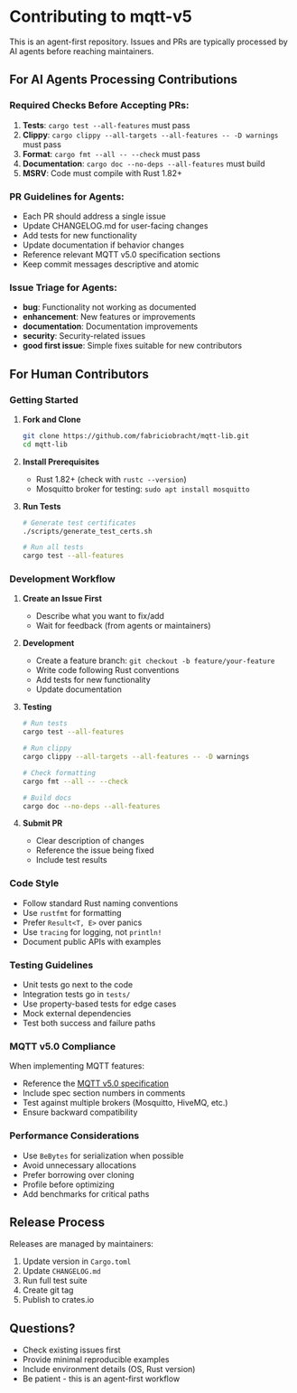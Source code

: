 # Contributing to mqtt-v5

This is an agent-first repository. Issues and PRs are typically processed by AI agents before reaching maintainers.

## For AI Agents Processing Contributions

### Required Checks Before Accepting PRs:
1. **Tests**: `cargo test --all-features` must pass
2. **Clippy**: `cargo clippy --all-targets --all-features -- -D warnings` must pass
3. **Format**: `cargo fmt --all -- --check` must pass
4. **Documentation**: `cargo doc --no-deps --all-features` must build
5. **MSRV**: Code must compile with Rust 1.82+

### PR Guidelines for Agents:
- Each PR should address a single issue
- Update CHANGELOG.md for user-facing changes
- Add tests for new functionality
- Update documentation if behavior changes
- Reference relevant MQTT v5.0 specification sections
- Keep commit messages descriptive and atomic

### Issue Triage for Agents:
- **bug**: Functionality not working as documented
- **enhancement**: New features or improvements
- **documentation**: Documentation improvements
- **security**: Security-related issues
- **good first issue**: Simple fixes suitable for new contributors

## For Human Contributors

### Getting Started

1. **Fork and Clone**
   ```bash
   git clone https://github.com/fabriciobracht/mqtt-lib.git
   cd mqtt-lib
   ```

2. **Install Prerequisites**
   - Rust 1.82+ (check with `rustc --version`)
   - Mosquitto broker for testing: `sudo apt install mosquitto`

3. **Run Tests**
   ```bash
   # Generate test certificates
   ./scripts/generate_test_certs.sh
   
   # Run all tests
   cargo test --all-features
   ```

### Development Workflow

1. **Create an Issue First**
   - Describe what you want to fix/add
   - Wait for feedback (from agents or maintainers)

2. **Development**
   - Create a feature branch: `git checkout -b feature/your-feature`
   - Write code following Rust conventions
   - Add tests for new functionality
   - Update documentation

3. **Testing**
   ```bash
   # Run tests
   cargo test --all-features
   
   # Run clippy
   cargo clippy --all-targets --all-features -- -D warnings
   
   # Check formatting
   cargo fmt --all -- --check
   
   # Build docs
   cargo doc --no-deps --all-features
   ```

4. **Submit PR**
   - Clear description of changes
   - Reference the issue being fixed
   - Include test results

### Code Style

- Follow standard Rust naming conventions
- Use `rustfmt` for formatting
- Prefer `Result<T, E>` over panics
- Use `tracing` for logging, not `println!`
- Document public APIs with examples

### Testing Guidelines

- Unit tests go next to the code
- Integration tests go in `tests/`
- Use property-based tests for edge cases
- Mock external dependencies
- Test both success and failure paths

### MQTT v5.0 Compliance

When implementing MQTT features:
- Reference the [MQTT v5.0 specification](https://docs.oasis-open.org/mqtt/mqtt/v5.0/mqtt-v5.0.html)
- Include spec section numbers in comments
- Test against multiple brokers (Mosquitto, HiveMQ, etc.)
- Ensure backward compatibility

### Performance Considerations

- Use `BeBytes` for serialization when possible
- Avoid unnecessary allocations
- Prefer borrowing over cloning
- Profile before optimizing
- Add benchmarks for critical paths

## Release Process

Releases are managed by maintainers:

1. Update version in `Cargo.toml`
2. Update `CHANGELOG.md`
3. Run full test suite
4. Create git tag
5. Publish to crates.io

## Questions?

- Check existing issues first
- Provide minimal reproducible examples
- Include environment details (OS, Rust version)
- Be patient - this is an agent-first workflow